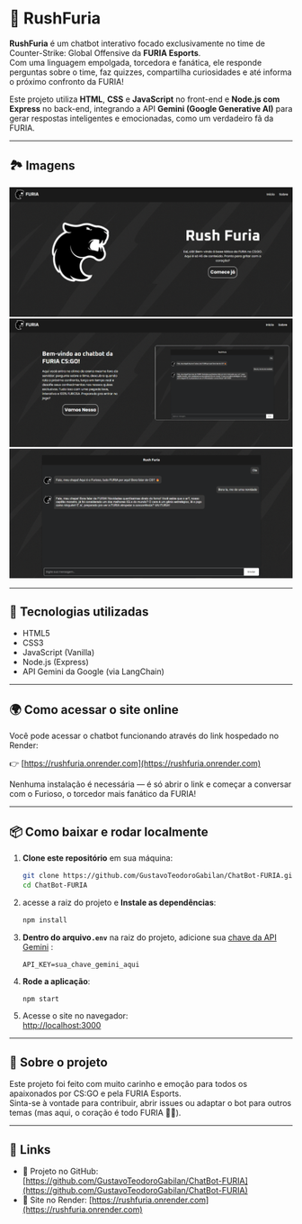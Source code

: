 # 🦁 RushFuria

**RushFuria** é um chatbot interativo focado exclusivamente no time de Counter-Strike: Global Offensive da **FURIA Esports**.  
Com uma linguagem empolgada, torcedora e fanática, ele responde perguntas sobre o time, faz quizzes, compartilha curiosidades e até informa o próximo confronto da FURIA!  

Este projeto utiliza **HTML**, **CSS** e **JavaScript** no front-end e **Node.js com Express** no back-end, integrando a API **Gemini (Google Generative AI)** para gerar respostas inteligentes e emocionadas, como um verdadeiro fã da FURIA.

---

## 🏞️ Imagens
![LandPageInicio](./public/images/inicio.png)
![LandPageSobre](./public/images/sobre.png)
![ChatBot](./public/images/chatbot.png)

---

## 🚀 Tecnologias utilizadas

- HTML5  
- CSS3  
- JavaScript (Vanilla)  
- Node.js (Express)  
- API Gemini da Google (via LangChain)

---

## 🌍 Como acessar o site online

Você pode acessar o chatbot funcionando através do link hospedado no Render:

👉 [https://rushfuria.onrender.com](https://rushfuria.onrender.com)

Nenhuma instalação é necessária — é só abrir o link e começar a conversar com o Furioso, o torcedor mais fanático da FURIA!

---

## 📦 Como baixar e rodar localmente

1. **Clone este repositório** em sua máquina:

   ```bash
   git clone https://github.com/GustavoTeodoroGabilan/ChatBot-FURIA.git
   cd ChatBot-FURIA
   ```

2.  acesse a raiz do projeto e **Instale as dependências**:

      ```bash
      npm install
      ```

3. **Dentro do arquivo`.env`** na raiz do projeto, adicione sua [chave da API Gemini](https://aistudio.google.com/app/apikey?hl=pt-br) :

   ```env
   API_KEY=sua_chave_gemini_aqui
   ```

4. **Rode a aplicação**:

   ```bash
   npm start
   ```

5. Acesse o site no navegador:  
   [http://localhost:3000](http://localhost:3000)

---

## 🤘 Sobre o projeto

Este projeto foi feito com muito carinho e emoção para todos os apaixonados por CS:GO e pela FURIA Esports.  
Sinta-se à vontade para contribuir, abrir issues ou adaptar o bot para outros temas (mas aqui, o coração é todo FURIA 🖤💛).

---

## 🔗 Links

- 🔗 Projeto no GitHub: [https://github.com/GustavoTeodoroGabilan/ChatBot-FURIA](https://github.com/GustavoTeodoroGabilan/ChatBot-FURIA)  
- 🔗 Site no Render: [https://rushfuria.onrender.com](https://rushfuria.onrender.com)
